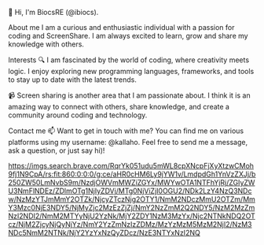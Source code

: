 👋 Hi, I'm BiocsRE (@ibiocs).

About me I am a curious and enthusiastic individual with a passion for coding and ScreenShare. I am always excited to learn, grow and share my knowledge with others.

Interests 🔍 I am fascinated by the world of coding, where creativity meets logic. I enjoy exploring new programming languages, frameworks, and tools to stay up to date with the latest trends.

📹 Screen sharing is another area that I am passionate about. I think it is an amazing way to connect with others, share knowledge, and create a community around coding and technology.

Contact me 📫 Want to get in touch with me? You can find me on various platforms using my username: @kallaho. Feel free to send me a message, ask a question, or just say hi)!

https://imgs.search.brave.com/RqrYk051udu5mWL8cpXNcpFjXyXtzwCMoh9fj1N9CpA/rs:fit:860:0:0:0/g:ce/aHR0cHM6Ly9jYW1v/LmdpdGh1YnVzZXJj/b250ZW50LmNvbS9m/NzdjOWVmMWZiZGYx/MWYwOTA1NTFhYjRj/ZGIyZWU3NmFlNDEz/ZDlmOTg1NjIyZDVj/MTg0NjViZjI0OGU2/NDk2LzY4NzQ3NDcw/NzMzYTJmMmY2OTZk/NjcyZTczNjg2OTY1/NmM2NDczMmU2OTZm/MmY3Mzc0NjE3NDY5/NjMyZjc2MzEzZjZj/NmY2NzZmM2Q2NDY5/NzM2MzZmNzI2NDI2/NmM2MTYyNjU2YzNk/MjY2ZDY1NzM3MzYx/Njc2NTNkNDQ2OTcz/NjM2ZjcyNjQyNjYz/NmY2YzZmNzIzZDMz/MzYzMzM5MzM2NjI2/NzM3NDc5NmM2NTNk/NjY2YzYxNzQyZDcz/NzE3NTYxNzI2NQ
